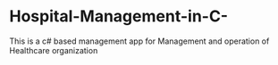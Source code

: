 # Hospital-Management-in-C-
This is a c# based management app for Management and operation of Healthcare organization
